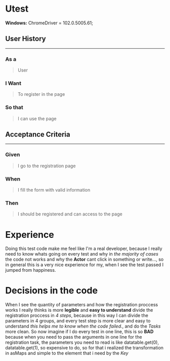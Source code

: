 # Utest
**Windows:** ChromeDriver = 102.0.5005.61;
## User History
------------
### As a
> User
### I Want
> To register in the page
### So that
> I can use the page
## Acceptance Criteria
-------------
### Given
> I go to the registration page
### When
> I fill the form with valid information
### Then
> I should be registered and can access to the page

# Experience
Doing this test code make me feel like I'm a real developer, because I really need to know whats going on every test and why in _the majority of cases_ the code not works and why the **Actor** cant click in something or write..., so in general this is a very nice experience for my, when I see the test passed I jumped from happiness.

# Decisions in the code
When I see the quantity of parameters and how the registration proccess works I really thinks is more **legible** and **easy to understand** divide the registration proccess in _4 steps_, because in this way I can divide the parameters in 4 groups, and every test step is more clear and easy to understand _this helps me to know when the code failed_., and do the _Tasks_ more clean. So now imagine if I do every test in one line, this is so **BAD** because when you need to pass the arguments in one line for the registration task, the parameters you need to read is like datatable.get(0), datatable.get(1), so expensive to do, so for that i realized the transformation in asMaps and simple to the element that i need by the _Key_